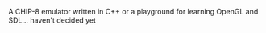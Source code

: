A CHIP-8 emulator written in C++ or a playground for learning OpenGL and SDL... haven't decided yet
